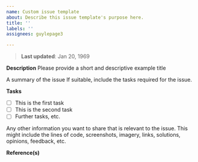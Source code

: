 ```yaml
---
name: Custom issue template
about: Describe this issue template's purpose here.
title: ''
labels: ''
assignees: guylepage3

---
```


> **Last updated**: Jan 20, 1969

**Description**
Please provide a short and descriptive example title

A summary of the issue If suitable, include the tasks required for the issue.

**Tasks**
- [ ] This is the first task
- [ ] This is the second task
- [ ] Further tasks, etc.

Any other information you want to share that is relevant to the issue. This might include the lines of code, screenshots, imagery, links, solutions, opinions, feedback, etc.

**Reference(s)**
